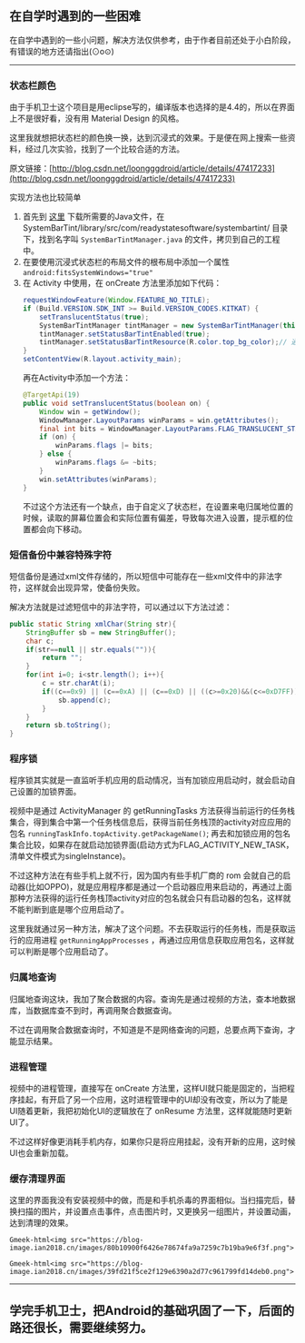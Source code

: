 ## 在自学时遇到的一些困难

在自学中遇到的一些小问题，解决方法仅供参考，由于作者目前还处于小白阶段，有错误的地方还请指出(⊙o⊙)

---

### 状态栏颜色

由于手机卫士这个项目是用eclipse写的，编译版本也选择的是4.4的，所以在界面上不是很好看，没有用 Material Design 的风格。

这里我就想把状态栏的颜色换一换，达到沉浸式的效果。于是便在网上搜索一些资料，经过几次实验，找到了一个比较合适的方法。

原文链接：[http://blog.csdn.net/loongggdroid/article/details/47417233](http://blog.csdn.net/loongggdroid/article/details/47417233)

实现方法也比较简单

1. 首先到 [这里](https://github.com/hexiaochun/SystemBarTint) 下载所需要的Java文件，在 SystemBarTint/library/src/com/readystatesoftware/systembartint/ 目录下，找到名字叫 `SystemBarTintManager.java` 的文件，拷贝到自己的工程中。
2. 在要使用沉浸式状态栏的布局文件的根布局中添加一个属性 `android:fitsSystemWindows="true"`
3. 在 Activity 中使用，在 onCreate 方法里添加如下代码：
    ```java
    requestWindowFeature(Window.FEATURE_NO_TITLE);
    if (Build.VERSION.SDK_INT >= Build.VERSION_CODES.KITKAT) {
        setTranslucentStatus(true);
        SystemBarTintManager tintManager = new SystemBarTintManager(this);
        tintManager.setStatusBarTintEnabled(true);
        tintManager.setStatusBarTintResource(R.color.top_bg_color);// 通知栏所需颜色
    }
    setContentView(R.layout.activity_main);
    ```
    再在Activity中添加一个方法：
    ```java
    @TargetApi(19)
    public void setTranslucentStatus(boolean on) {
        Window win = getWindow();
        WindowManager.LayoutParams winParams = win.getAttributes();
        final int bits = WindowManager.LayoutParams.FLAG_TRANSLUCENT_STATUS;
        if (on) {
            winParams.flags |= bits;
        } else {
            winParams.flags &= ~bits;
        }
        win.setAttributes(winParams);
    }
    ```
    不过这个方法还有一个缺点，由于自定义了状态栏，在设置来电归属地位置的时候，读取的屏幕位置会和实际位置有偏差，导致每次进入设置，提示框的位置都会向下移动。

### 短信备份中兼容特殊字符

短信备份是通过xml文件存储的，所以短信中可能存在一些xml文件中的非法字符，这样就会出现异常，使备份失败。

解决方法就是过滤短信中的非法字符，可以通过以下方法过滤：

```java
public static String xmlChar(String str){
    StringBuffer sb = new StringBuffer();
    char c;
    if(str==null || str.equals("")){
        return "";
    }
    for(int i=0; i<str.length(); i++){
        c = str.charAt(i);
        if((c==0x9) || (c==0xA) || (c==0xD) || ((c>=0x20)&&(c<=0xD7FF)) || ((c>=0xE000)&&(c<=0xFFFD)) || (c>=0x10000)&&(c<=0x10FFFF)){
            sb.append(c);
        }
    }
    return sb.toString();
}
```

### 程序锁

程序锁其实就是一直监听手机应用的启动情况，当有加锁应用启动时，就会启动自己设置的加锁界面。

视频中是通过 ActivityManager 的 getRunningTasks 方法获得当前运行的任务栈集合，得到集合中第一个任务栈信息后，获得当前任务栈顶的activity对应应用的包名 `runningTaskInfo.topActivity.getPackageName()`; 再去和加锁应用的包名集合比较，如果存在就启动加锁界面(启动方式为FLAG_ACTIVITY_NEW_TASK，清单文件模式为singleInstance)。

不过这种方法在有些手机上就不行，因为国内有些手机厂商的 rom 会就自己的启动器(比如OPPO)，就是应用程序都是通过一个启动器应用来启动的，再通过上面那种方法获得的运行任务栈顶activity对应的包名就会只有启动器的包名，这样就不能判断到底是哪个应用启动了。

这里我就通过另一种方法，解决了这个问题。不去获取运行的任务栈，而是获取运行的应用进程 `getRunningAppProcesses` ，再通过应用信息获取应用包名，这样就可以判断是哪个应用启动了。

### 归属地查询

归属地查询这块，我加了聚合数据的内容。查询先是通过视频的方法，查本地数据库，当数据库查不到时，再调用聚合数据查询。

不过在调用聚合数据查询时，不知道是不是网络查询的问题，总要点两下查询，才能显示结果。

### 进程管理

视频中的进程管理，直接写在 onCreate 方法里，这样UI就只能是固定的，当把程序挂起，有开启了另一个应用，这时进程管理中的UI却没有改变，所以为了能是UI随着更新，我把初始化UI的逻辑放在了 onResume 方法里，这样就能随时更新UI了。

不过这样好像更消耗手机内存，如果你只是将应用挂起，没有开新的应用，这时候UI也会重新加载。

### 缓存清理界面

这里的界面我没有安装视频中的做，而是和手机杀毒的界面相似。当扫描完后，替换扫描的图片，并设置点击事件，点击图片时，又更换另一组图片，并设置动画，达到清理的效果。

`Gmeek-html<img src="https://blog-image.ian2018.cn/images/80b10900f6426e78674fa9a7259c7b19ba9e6f3f.png">`

`Gmeek-html<img src="https://blog-image.ian2018.cn/images/39fd21f5ce2f129e6390a2d77c961799fd14deb0.png">`

---

## 学完手机卫士，把Android的基础巩固了一下，后面的路还很长，需要继续努力。









<!-- ##{"timestamp":1472911787}## -->
